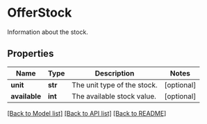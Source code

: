 # OfferStock

Information about the stock.
## Properties
Name | Type | Description | Notes
------------ | ------------- | ------------- | -------------
**unit** | **str** | The unit type of the stock. | [optional] 
**available** | **int** | The available stock value. | [optional] 

[[Back to Model list]](../README.md#documentation-for-models) [[Back to API list]](../README.md#documentation-for-api-endpoints) [[Back to README]](../README.md)


